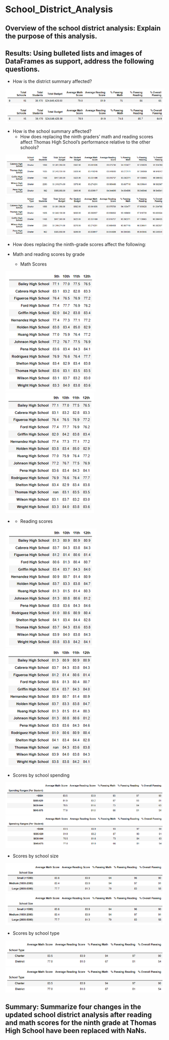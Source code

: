 # School_District_Analysis
## Overview of the school district analysis: Explain the purpose of this analysis.



## Results: Using bulleted lists and images of DataFrames as support, address the following questions.

- How is the district summary affected?

<img src= 'Resources/district_summary.png'>
<img src= 'Resources/district_summary_no_ths9.png'>

- How is the school summary affected?
  - How does replacing the ninth graders’ math and reading scores affect Thomas High School’s performance relative to the other schools?

<img src= 'Resources/top_five_schools.png'>
<img src= 'Resources/top_five_schools_no_ths9.png'>

- How does replacing the ninth-grade scores affect the following:
- Math and reading scores by grade

  - Math Scores

<img src= 'Resources/math_test_scores_all.png'>
<img src= 'Resources/math_test_scores_no_ths9.png'>

 - - Reading scores

<img src= 'Resources/reading_test_scores_all.png'>
<img src= 'Resources/reading_test_scores_no_ths9.png'>

  - Scores by school spending

  <img src= 'Resources/school_spending_summary.png'>
  <img src= 'Resources/school_spending_summary_no_ths9.png'>



  - Scores by school size

  <img src= 'Resources/school_size_summary.png'>
  <img src= 'Resources/school_size_summary_no_ths9.png'>


  - Scores by school type

  <img src= 'Resources/school_type_summary.png'>
  <img src= 'Resources/school_type_summary_no_ths9.png'>


## Summary: Summarize four changes in the updated school district analysis after reading and math scores for the ninth grade at Thomas High School have been replaced with NaNs.



